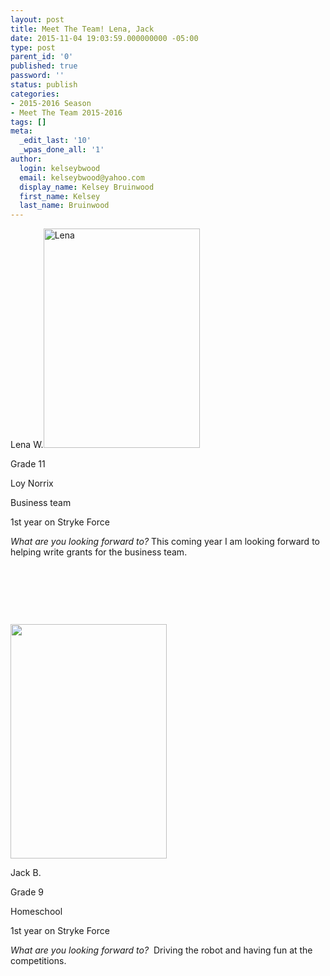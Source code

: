 ```yaml
---
layout: post
title: Meet The Team! Lena, Jack
date: 2015-11-04 19:03:59.000000000 -05:00
type: post
parent_id: '0'
published: true
password: ''
status: publish
categories:
- 2015-2016 Season
- Meet The Team 2015-2016
tags: []
meta:
  _edit_last: '10'
  _wpas_done_all: '1'
author:
  login: kelseybwood
  email: kelseybwood@yahoo.com
  display_name: Kelsey Bruinwood
  first_name: Kelsey
  last_name: Bruinwood
---
```

<p style="text-align: left;">Lena W.<a href="http://strykeforce.org/wp-content/uploads/2015/11/Lena.jpg"><img class="wp-image-2978 alignleft" src="{{ site.baseurl }}/assets/images/Lena-214x300.jpg" alt="Lena" width="250" height="351" /></a></p>
<p>Grade 11</p>
<p>Loy Norrix</p>
<p>Business team</p>
<p>1st year on Stryke Force</p>
<p><em>What are you looking forward to?</em> This coming year I am looking forward to helping write grants for the business team.</p>
<p>&nbsp;</p>
<p>&nbsp;</p>
<p>&nbsp;</p>
<p><img class="wp-image-2983 alignleft" src="{{ site.baseurl }}/assets/images/Jack-Brunwood3-200x300.jpg" alt="" width="250" height="375" /></p>
<p>Jack B.</p>
<p>Grade 9</p>
<p>Homeschool</p>
<p>1st year on Stryke Force</p>
<p><em>What are you looking forward to?  </em>Driving the robot and having fun at the competitions.</p>
<p>&nbsp;</p>
<p>&nbsp;</p>
<p>&nbsp;</p>
<p>&nbsp;</p>
<p>&nbsp;</p>
